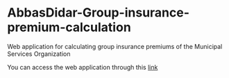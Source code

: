 # AbbasDidar-Group-insurance-premium-calculation
Web application for calculating group insurance premiums of the Municipal Services Organization

You can access the web application through this [link](https://abbasdidar5017.shinyapps.io/RATING_DASHBOARD3/)
